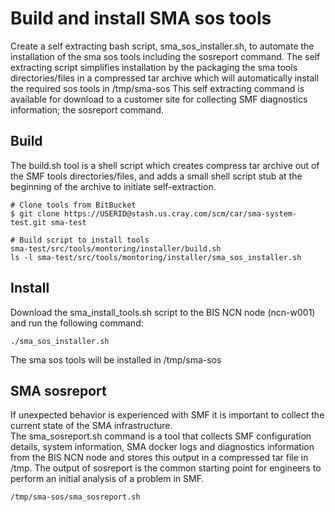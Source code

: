 
Build and install SMA sos tools
===============================

Create a self extracting bash script, sma_sos_installer.sh, to automate the installation of the sma sos tools including the sosreport command.
The self extracting script simplifies installation by the packaging the sma tools directories/files in
a compressed tar archive which will automatically install the required sos tools in /tmp/sma-sos
This self extracting command is available for download to a customer site for
collecting SMF diagnostics information; the sosreport command.

Build
-----

The build.sh tool is a shell script which creates compress tar archive out of the SMF tools directories/files,
and adds a small shell script stub at the beginning of the archive to initiate self-extraction.

    # Clone tools from BitBucket
    $ git clone https://USERID@stash.us.cray.com/scm/car/sma-system-test.git sma-test

    # Build script to install tools
    sma-test/src/tools/montoring/installer/build.sh
    ls -l sma-test/src/tools/montoring/installer/sma_sos_installer.sh

Install
-------

Download the sma_install_tools.sh script to the BIS NCN node (ncn-w001) and run the following command:

    ./sma_sos_installer.sh

The sma sos tools will be installed in /tmp/sma-sos

SMA sosreport
-------------

If unexpected behavior is experienced with SMF it is important to collect the current state of the SMA infrastructure.  
The sma_sosreport.sh command is a tool that collects SMF configuration details, system information, SMA docker logs 
and diagnostics information from the BIS NCN node and stores this output in a compressed tar file in /tmp.
The output of sosreport is the common starting point for engineers to perform an initial
analysis of a problem in SMF.

    /tmp/sma-sos/sma_sosreport.sh

